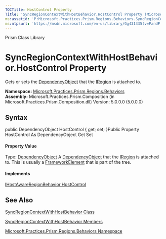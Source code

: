 ```yaml
---
TOCTitle: HostControl Property
Title: 'SyncRegionContextWithHostBehavior.HostControl Property (Microsoft.Practices.Prism.Regions.Behaviors)'
ms:assetid: 'P:Microsoft.Practices.Prism.Regions.Behaviors.SyncRegionContextWithHostBehavior.HostControl'
ms:mtpsurl: 'https://msdn.microsoft.com/en-us/library/Gg431335(v=PandP.50)'
---
```


Prism Class Library

SyncRegionContextWithHostBehavior.HostControl Property
==========================================================

Gets or sets the [DependencyObject](http://msdn2.microsoft.com/en-us/library/ms589309) that the [IRegion](https://msdn.microsoft.com/t:microsoft.practices.prism.regions.iregion) is attached to.

**Namespace:** [Microsoft.Practices.Prism.Regions.Behaviors](https://msdn.microsoft.com/n:microsoft.practices.prism.regions.behaviors)
**Assembly:** Microsoft.Practices.Prism.Composition (in Microsoft.Practices.Prism.Composition.dll) Version: 5.0.0.0 (5.0.0.0)

## Syntax


<span id="syntaxToggle"></span>public DependencyObject HostControl { get; set; }Public Property HostControl As DependencyObject Get Set
#### Property Value

Type: [DependencyObject](http://msdn2.microsoft.com/en-us/library/ms589309)
A [DependencyObject](http://msdn2.microsoft.com/en-us/library/ms589309) that the [IRegion](https://msdn.microsoft.com/t:microsoft.practices.prism.regions.iregion) is attached to. This is usually a [FrameworkElement](http://msdn2.microsoft.com/en-us/library/ms602714) that is part of the tree.
#### Implements

[IHostAwareRegionBehavior.HostControl](https://msdn.microsoft.com/p:microsoft.practices.prism.regions.behaviors.ihostawareregionbehavior.hostcontrol)

See Also
--------


[SyncRegionContextWithHostBehavior Class](https://msdn.microsoft.com/t:microsoft.practices.prism.regions.behaviors.syncregioncontextwithhostbehavior)

[SyncRegionContextWithHostBehavior Members](https://msdn.microsoft.com/allmembers.t:microsoft.practices.prism.regions.behaviors.syncregioncontextwithhostbehavior)

[Microsoft.Practices.Prism.Regions.Behaviors Namespace](https://msdn.microsoft.com/n:microsoft.practices.prism.regions.behaviors)
